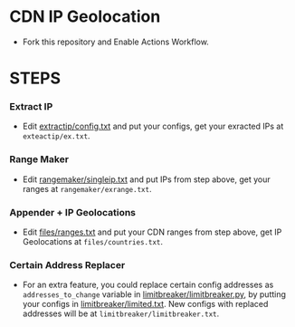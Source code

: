 # CDN IP Geolocation

* Fork this repository and Enable Actions Workflow.

# STEPS

### Extract IP
* Edit [extractip/config.txt](./extractip/config.txt) and put your configs, get your exracted IPs at `exteactip/ex.txt`.

### Range Maker
* Edit [rangemaker/singleip.txt](./rangemaker/singleip.txt) and put IPs from step above, get your ranges at `rangemaker/exrange.txt`.

### Appender + IP Geolocations
* Edit [files/ranges.txt](./files/ranges.txt) and put your CDN ranges from step above, get IP Geolocations at `files/countries.txt`.

### Certain Address Replacer
* For an extra feature, you could replace certain config addresses as `addresses_to_change` variable in [limitbreaker/limitbreaker.py](./limitbreaker/limitbreaker.py), by putting your configs in [limitbreaker/limited.txt](./limitbreaker/limited.txt). New configs with replaced addresses will be at `limitbreaker/limitbreaker.txt`.
